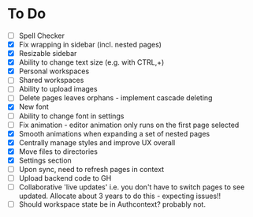 # To Do
- [ ] Spell Checker
- [X] Fix wrapping in sidebar (incl. nested pages)
- [X] Resizable sidebar
- [X] Ability to change text size (e.g. with CTRL,+)
- [X] Personal workspaces
- [ ] Shared workspaces
- [ ] Ability to upload images
- [ ] Delete pages leaves orphans - implement cascade deleting
- [X] New font
- [ ] Ability to change font in settings
- [ ] Fix animation - editor animation only runs on the first page selected
- [X] Smooth animations when expanding a set of nested pages
- [X] Centrally manage styles and improve UX overall
- [X] Move files to directories
- [X] Settings section
- [ ] Upon sync, need to refresh pages in context
- [ ] Upload backend code to GH
- [ ] Collaborative 'live updates' i.e. you don't have to switch pages to see updated. Allocate about 3 years to do this - expecting issues!!
- [ ] Should workspace state be in Authcontext? probably not.